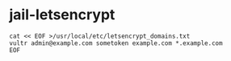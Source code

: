 # jail-letsencrypt

```
cat << EOF >/usr/local/etc/letsencrypt_domains.txt
vultr admin@example.com sometoken example.com *.example.com
EOF

```
